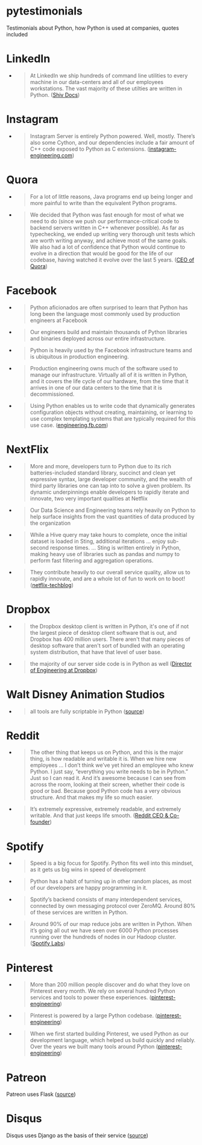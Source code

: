 # pytestimonials
Testimonials about Python, how Python is used at companies, quotes included

# LinkedIn

- > At LinkedIn we ship hundreds of command line utilities to every machine in our data-centers and all of our employees workstations. The vast majority of these utilties are written in Python. ([Shiv Docs](https://shiv.readthedocs.io/en/latest/history.html))

# Instagram

- > Instagram Server is entirely Python powered. Well, mostly. There’s also some Cython, and our dependencies include a fair amount of C++ code exposed to Python as C extensions. ([instagram-engineering.com](https://instagram-engineering.com/static-analysis-at-scale-an-instagram-story-8f498ab71a0c))

# Quora

- > For a lot of little reasons, Java programs end up being longer and more painful to write than the equivalent Python programs.

- > We decided that Python was fast enough for most of what we need to do (since we push our performance-critical code to backend servers written in C++ whenever possible). As far as typechecking, we ended up writing very thorough unit tests which are worth writing anyway, and achieve most of the same goals. We also had a lot of confidence that Python would continue to evolve in a direction that would be good for the life of our codebase, having watched it evolve over the last 5 years. ([CEO of Quora](https://www.quora.com/Why-did-Quora-choose-Python-for-its-development-What-technological-challenges-did-the-founders-face-before-they-decided-to-go-with-Python-rather-than-PHP))

# Facebook

- > Python aficionados are often surprised to learn that Python has long been the language most commonly used by production engineers at Facebook

- > Our engineers build and maintain thousands of Python libraries and binaries deployed across our entire infrastructure.

- > Python is heavily used by the Facebook infrastructure teams and is ubiquitous in production engineering.

- > Production engineering owns much of the software used to manage our infrastructure. Virtually all of it is written in Python, and it covers the life cycle of our hardware, from the time that it arrives in one of our data centers to the time that it is decommissioned.

- > Using Python enables us to write code that dynamically generates configuration objects without creating, maintaining, or learning to use complex templating systems that are typically required for this use case. ([engineering.fb.com](https://engineering.fb.com/production-engineering/python-in-production-engineering/))

# NextFlix

- > More and more, developers turn to Python due to its rich batteries-included standard library, succinct and clean yet expressive syntax, large developer community, and the wealth of third party libraries one can tap into to solve a given problem. Its dynamic underpinnings enable developers to rapidly iterate and innovate, two very important qualities at Netflix

- > Our Data Science and Engineering teams rely heavily on Python to help surface insights from the vast quantities of data produced by the organization

- > While a Hive query may take hours to complete, once the initial dataset is loaded in Sting, additional iterations ... enjoy sub-second response times. ... Sting is written entirely in Python, making heavy use of libraries such as pandas and numpy to perform fast filtering and aggregation operations.

- > They contribute heavily to our overall service quality, allow us to rapidly innovate, and are a whole lot of fun to work on to boot! ([netflix-techblog](https://medium.com/netflix-techblog/python-at-netflix-86b6028b3b3e))

# Dropbox

- > the Dropbox desktop client is written in Python, it's one of if not the largest piece of desktop client software that is out, and Dropbox has 400 million users. There aren't that many pieces of desktop software that aren't sort of bundled with an operating system distribution, that have that level of user base.

- > the majority of our server side code is in Python as well ([Director of Engineering at Dropbox](https://talkpython.fm/episodes/transcript/30/python-community-and-python-at-dropbox))

# Walt Disney Animation Studios

- > all tools are fully scriptable in Python ([source](https://pydanny-event-notes.readthedocs.io/en/latest/socalpiggies/20110526-wda.html))

# Reddit

- > The other thing that keeps us on Python, and this is the major thing, is how readable and writable it is. When we hire new employees … I don’t think we’ve yet hired an employee who knew Python. I just say, “everything you write needs to be in Python.” Just so I can read it. And it’s awesome because I can see from across the room, looking at their screen, whether their code is good or bad. Because good Python code has a very obvious structure. And that makes my life so much easier.

- > It’s extremely expressive, extremely readable, and extremely writable. And that just keeps life smooth. ([Reddit CEO & Co-founder](https://pyvideo.org/pycon-us-2009/pycon-2009--keynote--reddit--steve-huffman-and-al.html))

# Spotify

- > Speed is a big focus for Spotify. Python fits well into this mindset, as it gets us big wins in speed of development

- > Python has a habit of turning up in other random places, as most of our developers are happy programming in it.

- > Spotify’s backend consists of many interdependent services, connected by own messaging protocol over ZeroMQ. Around 80% of these services are written in Python.

- > Around 90% of our map reduce jobs are written in Python. When it’s going all out we have seen over 6000 Python processes running over the hundreds of nodes in our Hadoop cluster. ([Spotify Labs](https://labs.spotify.com/2013/03/20/how-we-use-python-at-spotify/))

# Pinterest 

- > More than 200 million people discover and do what they love on Pinterest every month. We rely on several hundred Python services and tools to power these experiences. ([pinterest-engineering](https://medium.com/pinterest-engineering/building-a-python-monorepo-for-fast-reliable-development-be763781f67))

- > Pinterest is powered by a large Python codebase. ([pinterest-engineering](https://medium.com/pinterest-engineering/open-sourcing-ptracer-a-syscall-tracing-library-for-python-b0fe0d91105d))

- > When we first started building Pinterest, we used Python as our development language, which helped us build quickly and reliably. Over the years we built many tools around Python ([pinterest-engineering](https://medium.com/pinterest-engineering/open-sourcing-kingpin-building-blocks-for-scaling-pinterest-8febe81f2c1c))

# Patreon

Patreon uses Flask ([source](https://labs.detectify.com/2015/10/02/how-patreon-got-hacked-publicly-exposed-werkzeug-debugger/))

# Disqus

Disqus uses Django as the basis of their service ([source](https://www.youtube.com/watch?v=CXhljKhRVpI))
